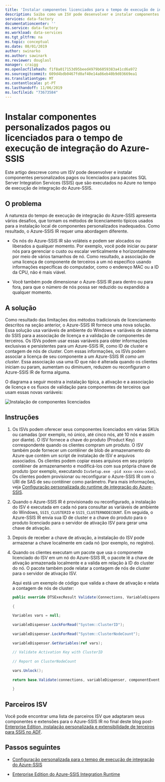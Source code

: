 ```yaml
---
title: 'Instalar componentes licenciados para o tempo de execução de integração do Azure-SSIS '
description: Saiba como um ISV pode desenvolver e instalar componentes personalizados pagos ou licenciados para o tempo de execução de integração do Azure-SSIS
services: data-factory
documentationcenter: ''
ms.service: data-factory
ms.workload: data-services
ms.tgt_pltfrm: na
ms.topic: conceptual
ms.date: 08/01/2019
author: swinarko
ms.author: sawinark
ms.reviewer: douglasl
manager: craigg
ms.openlocfilehash: f1f8a017153d95beed4979b6059383a41cd6a972
ms.sourcegitcommit: 609d4bdb0467fd0af40e14a86eb40b9d03669ea1
ms.translationtype: MT
ms.contentlocale: pt-PT
ms.lasthandoff: 11/06/2019
ms.locfileid: "73673584"
---
```

# <a name="install-paid-or-licensed-custom-components-for-the-azure-ssis-integration-runtime"></a>Instalar componentes personalizados pagos ou licenciados para o tempo de execução de integração do Azure-SSIS

Este artigo descreve como um ISV pode desenvolver e instalar componentes personalizados pagos ou licenciados para pacotes SQL Server Integration Services (SSIS) que são executados no Azure no tempo de execução de integração do Azure-SSIS.

## <a name="the-problem"></a>O problema

A natureza do tempo de execução de integração do Azure-SSIS apresenta vários desafios, que tornam os métodos de licenciamento típicos usados para a instalação local de componentes personalizados inadequados. Como resultado, o Azure-SSIS IR requer uma abordagem diferente.

-   Os nós do Azure-SSIS IR são voláteis e podem ser alocados ou liberados a qualquer momento. Por exemplo, você pode iniciar ou parar nós para gerenciar o custo ou escalar verticalmente e horizontalmente por meio de vários tamanhos de nó. Como resultado, a associação de uma licença de componente de terceiros a um nó específico usando informações específicas do computador, como o endereço MAC ou a ID da CPU, não é mais viável.

-   Você também pode dimensionar o Azure-SSIS IR para dentro ou para fora, para que o número de nós possa ser reduzido ou expandido a qualquer momento.

## <a name="the-solution"></a>A solução

Como resultado das limitações dos métodos tradicionais de licenciamento descritos na seção anterior, o Azure-SSIS IR fornece uma nova solução. Essa solução usa variáveis de ambiente do Windows e variáveis de sistema do SSIS para a associação de licença e a validação de componentes de terceiros. Os ISVs podem usar essas variáveis para obter informações exclusivas e persistentes para um Azure-SSIS IR, como ID de cluster e contagem de nós de cluster. Com essas informações, os ISVs podem associar a licença de seu componente a um Azure-SSIS IR *como um cluster*. Essa associação usa uma ID que não é alterada quando os clientes iniciam ou param, aumentam ou diminuem, reduzem ou reconfiguram o Azure-SSIS IR de forma alguma.

O diagrama a seguir mostra a instalação típica, a ativação e a associação de licença e os fluxos de validação para componentes de terceiros que usam essas novas variáveis:

![Instalação de componentes licenciados](media/how-to-configure-azure-ssis-ir-licensed-components/licensed-component-installation.png)

## <a name="instructions"></a>Instruções
1. Os ISVs podem oferecer seus componentes licenciados em várias SKUs ou camadas (por exemplo, nó único, até cinco nós, até 10 nós e assim por diante). O ISV fornece a chave do produto (Product Key) correspondente quando os clientes compram um produto. O ISV também pode fornecer um contêiner de blob de armazenamento do Azure que contém um script de instalação de ISV e arquivos associados. Os clientes podem copiar esses arquivos em seu próprio contêiner de armazenamento e modificá-los com sua própria chave de produto (por exemplo, executando `IsvSetup.exe -pid xxxx-xxxx-xxxx`). Os clientes podem provisionar ou reconfigurar o Azure-SSIS IR com o URI de SAS de seu contêiner como parâmetro. Para mais informações, veja [Configuração personalizada do runtime de integração do Azure-SSIS](how-to-configure-azure-ssis-ir-custom-setup.md).

2. Quando o Azure-SSIS IR é provisionado ou reconfigurado, a instalação do ISV é executada em cada nó para consultar as variáveis de ambiente do Windows, `SSIS_CLUSTERID` e `SSIS_CLUSTERNODECOUNT`. Em seguida, o Azure-SSIS IR envia sua ID de cluster e a chave do produto para o produto licenciado para o servidor de ativação ISV para gerar uma chave de ativação.

3. Depois de receber a chave de ativação, a instalação do ISV pode armazenar a chave localmente em cada nó (por exemplo, no registro).

4. Quando os clientes executam um pacote que usa o componente licenciado do ISV em um nó do Azure-SSIS IR, o pacote lê a chave de ativação armazenada localmente e a valida em relação à ID do cluster do nó. O pacote também pode relatar a contagem de nós de cluster para o servidor de ativação ISV.

    Aqui está um exemplo de código que valida a chave de ativação e relata a contagem de nós de cluster:

    ```csharp
    public override DTSExecResult Validate(Connections, VariableDispenser, IDTSComponentEvents componentEvents, IDTSLogging log) 
                                                                                                                               
    {                                                                                                                             
                                                                                                                               
    Variables vars = null;                                                                                                        
                                                                                                                               
    variableDispenser.LockForRead("System::ClusterID");                                                                           
                                                                                                                               
    variableDispenser.LockForRead("System::ClusterNodeCount");                                                                    
                                                                                                                               
    variableDispenser.GetVariables(ref vars);                                                                                     
                                                                                                                               
    // Validate Activation Key with ClusterID                                                                                     
                                                                                                                               
    // Report on ClusterNodeCount                                                                                                 
                                                                                                                               
    vars.Unlock();                                                                                                                
                                                                                                                               
    return base.Validate(connections, variableDispenser, componentEvents, log);                                                   
                                                                                                                               
    }
    ```

## <a name="isv-partners"></a>Parceiros ISV

Você pode encontrar uma lista de parceiros ISV que adaptaram seus componentes e extensões para o Azure-SSIS IR no final deste blog post- [Enterprise Edition, instalação personalizada e extensibilidade de terceiros para SSIS no ADF](https://techcommunity.microsoft.com/t5/SQL-Server-Integration-Services/Enterprise-Edition-Custom-Setup-and-3rd-Party-Extensibility-for/ba-p/388360).

## <a name="next-steps"></a>Passos seguintes

-   [Configuração personalizada para o tempo de execução de integração do Azure-SSIS](how-to-configure-azure-ssis-ir-custom-setup.md)

-   [Enterprise Edition do Azure-SSIS Integration Runtime](how-to-configure-azure-ssis-ir-enterprise-edition.md)
